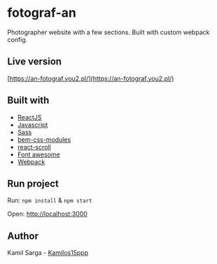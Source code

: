 # fotograf-an

Photographer website with a few sections. Built with custom webpack config.

## Live version

[https://an-fotograf.you2.pl/](https://an-fotograf.you2.pl/)

## Built with

* [ReactJS](https://reactjs.org/)
* [Javascript](https://developer.mozilla.org/en-US/docs/Web/javascript)
* [Sass](https://sass-lang.com/)
* [bem-css-modules](https://www.npmjs.com/package/bem-css-modules)
* [react-scroll](https://www.npmjs.com/package/react-scroll)
* [Font awesome](https://fontawesome.com/)
* [Webpack](https://webpack.js.org/)

## Run project

Run: `npm install` & `npm start`

Open: [http://localhost:3000](http://localhost:3000)

## Author

Kamil Sarga - [Kamilos15ppp](https://github.com/Kamilos15ppp)

